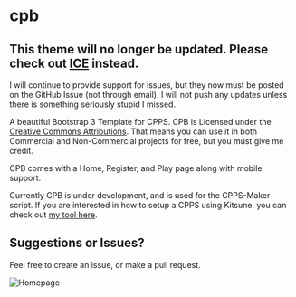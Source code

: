 # cpb

## This theme will no longer be updated. Please check out [ICE](https://github.com/amusingthrone/ice) instead.
  I will continue to provide support for issues, but they now must be posted on the GitHub Issue (not through email). I will not push any updates unless there is something seriously stupid I missed.
  
  A beautiful Bootstrap 3 Template for CPPS. CPB is Licensed under the [Creative Commons Attributions](https://creativecommons.org/licenses/by/4.0/legalcode). That means you can use it in both Commercial and Non-Commercial projects for free, but you must give me credit.
  
  CPB comes with a Home, Register, and Play page along with mobile support.
  
  Currently CPB is under development, and is used for the CPPS-Maker script. If you are interested in how to setup a CPPS using Kitsune, you can check out [my tool here](https://github.com/AmusingThrone/kitsune-auto-setup/).
  
## Suggestions or Issues? 

  Feel free to create an issue, or make a pull request. 

![Homepage](http://i.imgur.com/3ylbHjo.jpg)
